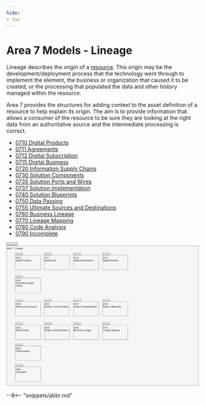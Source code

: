 ```yaml
---
hide:
- toc
---
```


<!-- SPDX-License-Identifier: CC-BY-4.0 -->
<!-- Copyright Contributors to the ODPi Egeria project. -->

# Area 7 Models - Lineage

Lineage describes the *origin* of a [resource](/concepts/resource).  This origin may be the development/deployment process that the technology went through to implement the element, the business or organization that caused it to be created, or the processing that populated the data and other history managed within the resource.

Area 7 provides the structures for adding context to the asset definition of a resource to help explain its origin.  The aim is to provide information that allows a consumer of the resource to be sure they are looking at the right data from an authoritative source and the intermediate processing is correct.

- [0710 Digital Products](/types/7/0710-Digital-Products)
- [0711 Agreements](/types/7/0711-Agreements)
- [0712 Digital Subscription](/types/7/0712-Digital-Subscription)
- [0715 Digital Business](/types/7/0715-Digital-Business)
- [0720 Information Supply Chains](/types/7/0720-Information-Supply-Chains)
- [0730 Solution Components](/types/7/0730-Solution-Components)
- [0735 Solution Ports and Wires](/types/7/0735-Solution-Ports-and-Wires)
- [0737 Solution Implementation](/types/7/0737-Solution-Implementation)
- [0740 Solution Blueprints](/types/7/0740-Solution-Blueprints)
- [0750 Data Passing](/types/7/0750-Data-Passing)
- [0755 Ultimate Sources and Destinations](/types/7/0755-Ultimate-Source-Destination)
- [0760 Business Lineage](/types/7/0760-Business-Lineage)
- [0770 Lineage Mapping](/types/7/0770-Lineage-Mapping)
- [0780 Code Analysis](/types/7/0780-Code-Analysis)
- [0790 Incomplete](/types/7/0790-Incomplete)


![UML Packages](area-7-lineage-overview.svg)

--8<-- "snippets/abbr.md"
